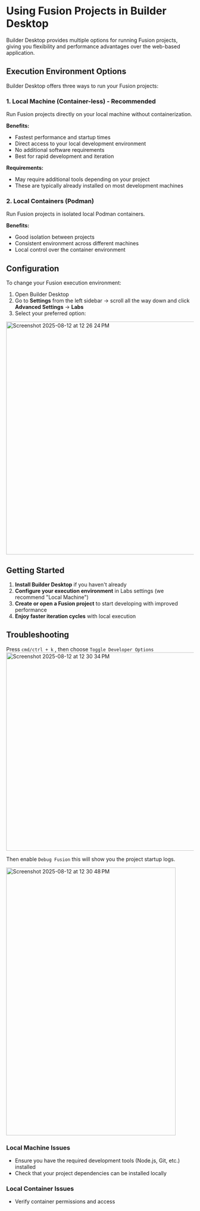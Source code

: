 # Using Fusion Projects in Builder Desktop

Builder Desktop provides multiple options for running Fusion projects, giving you flexibility and performance advantages over the web-based application.

## Execution Environment Options

Builder Desktop offers three ways to run your Fusion projects:

### 1. Local Machine (Container-less) - **Recommended**

Run Fusion projects directly on your local machine without containerization.

**Benefits:**
- Fastest performance and startup times
- Direct access to your local development environment
- No additional software requirements
- Best for rapid development and iteration

**Requirements:**
- May require additional tools depending on your project
- These are typically already installed on most development machines

### 2. Local Containers (Podman)

Run Fusion projects in isolated local Podman containers.

**Benefits:**
- Good isolation between projects
- Consistent environment across different machines
- Local control over the container environment



## Configuration

To change your Fusion execution environment:

1. Open Builder Desktop
2. Go to **Settings** from the left sidebar → scroll all the way down and click **Advanced Settings** → **Labs**
4. Select your preferred option:

<img width="947" height="626" alt="Screenshot 2025-08-12 at 12 26 24 PM" src="https://github.com/user-attachments/assets/80c373ad-d6be-494b-a314-05f6e5771c2c" />


## Getting Started

1. **Install Builder Desktop** if you haven't already
2. **Configure your execution environment** in Labs settings (we recommend "Local Machine")
3. **Create or open a Fusion project** to start developing with improved performance
4. **Enjoy faster iteration cycles** with local execution

## Troubleshooting
Press `cmd/ctrl + k` , then choose `Toggle Developer Options`
<img width="755" height="533" alt="Screenshot 2025-08-12 at 12 30 34 PM" src="https://github.com/user-attachments/assets/577d0f86-d1c5-4e5a-9cad-da4b987c30f2" />

Then enable `Debug Fusion` this will show you the project startup logs.

<img width="455" height="720" alt="Screenshot 2025-08-12 at 12 30 48 PM" src="https://github.com/user-attachments/assets/a77b94ab-b779-4b66-a971-e1460cf8ae71" />


### Local Machine Issues
- Ensure you have the required development tools (Node.js, Git, etc.) installed
- Check that your project dependencies can be installed locally

### Local Container Issues
- Verify container permissions and access

